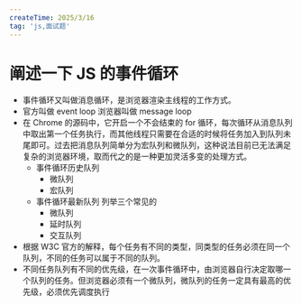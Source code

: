 ```yaml
---
createTime: 2025/3/16
tag: 'js,面试题'
---
```

# 阐述一下 JS 的事件循环

* 事件循环又叫做消息循环，是浏览器渲染主线程的工作方式。
* 官方叫做 event loop  浏览器叫做 message loop
* 在 Chrome 的源码中，它开启一个不会结束的 for 循环，每次循环从消息队列中取出第一个任务执行，而其他线程只需要在合适的时候将任务加入到队列未尾即可。过去把消息队列简单分为宏队列和微队列，这种说法目前已无法满足复杂的浏览器环境，取而代之的是一种更加灵活多变的处理方式。
  * 事件循环历史队列
    * 微队列
    * 宏队列
  * 事件循环最新队列 列举三个常见的
    * 微队列
    * 延时队列
    * 交互队列
* 根据 W3C 官方的解释，每个任务有不同的类型，同类型的任务必须在同一个队列，不同的任务可以属于不同的队列。
* 不同任务队列有不同的优先级，在一次事件循环中，由浏览器自行决定取哪一个队列的任务。但浏览器必须有一个微队列，微队列的任务一定具有最高的优先级，必须优先调度执行
